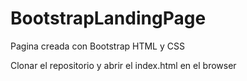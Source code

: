 # BootstrapLandingPage
Pagina creada con Bootstrap HTML y CSS

Clonar el repositorio y abrir el index.html en el browser

